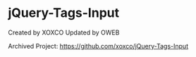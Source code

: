 # jQuery-Tags-Input
Created by XOXCO Updated by OWEB

Archived Project:
https://github.com/xoxco/jQuery-Tags-Input
